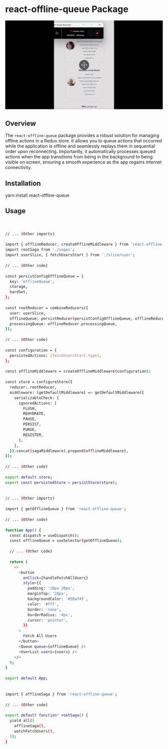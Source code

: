 # react-offline-queue Package

![Placeholder for Image](https://github.com/zafeerhashir/react-offline-queue/blob/master/20240112184134.gif)

## Overview

The `react-offline-queue` package provides a robust solution for managing offline actions in a Redux store. It allows you to queue actions that occurred while the application is offline and seamlessly replays them in sequential order upon reconnecting. Importantly, it automatically processes queued actions when the app transitions from being in the background to being visible on screen, ensuring a smooth experience as the app regains internet connectivity.

## Installation

yarn install react-offline-queue


## Usage

```bash


// ... (Other imports)

import { offlineReducer, createOfflineMiddleware } from 'react-offline-queue';
import rootSaga from './sagas';
import userSlice, { fetchUsersStart } from './slice/user';

// ... (Other code)

const persistConfigOfflineQueue = {
  key: 'offlineQueue',
  storage,
  hardSet,
};

const rootReducer = combineReducers({
  user: userSlice,
  offlineQueue: persistReducer(persistConfigOfflineQueue, offlineReducer.offlineQueue),
  processingQueue: offlineReducer.processingQueue,
});

// ... (Other code)

const configuration = {
  persistedActions: [fetchUsersStart.type],
};

const offlineMiddleware = createOfflineMiddleware(configuration);

const store = configureStore({
  reducer: rootReducer,
  middleware: (getDefaultMiddleware) => getDefaultMiddleware({
    serializableCheck: {
      ignoredActions: [
        FLUSH,
        REHYDRATE,
        PAUSE,
        PERSIST,
        PURGE,
        REGISTER,
      ],
    },
  }).concat(sagaMiddleware).prepend(offlineMiddleware),
});

// ... (Other code)

export default store;
export const persistedStore = persistStore(store);


// ... (Other imports)

import { getOfflineQueue } from 'react-offline-queue';

// ... (Other code)

function App() {
  const dispatch = useDispatch();
  const offlineQueue = useSelector(getOfflineQueue);

  // ... (Other code)

  return (
    <>
      <button
        onClick={handleFetchAllUsers}
        style={{
          padding: '10px 20px',
          marginTop: '20px',
          backgroundColor: '#28a745',
          color: '#fff',
          border: 'none',
          borderRadius: '4px',
          cursor: 'pointer',
        }}
      >
        Fetch All Users
      </button>
      <Queue queue={offlineQueue} />
      <UserList users={users} />
    </>
  );
}

export default App;


import { offlineSaga } from 'react-offline-queue';

// ... (Other code)

export default function* rootSaga() {
  yield all([
    offlineSaga(),
    watchFetchUsers(),
  ]);
}


